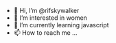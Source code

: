 - 👋 Hi, I’m @rifskywalker
- 👀 I’m interested in women
- 🌱 I’m currently learning javascript
- 📫 How to reach me ...

<!---
rifskywalker/rifskywalker is a ✨ special ✨ repository because its `README.md` (this file) appears on your GitHub profile.
You can click the Preview link to take a look at your changes.
--->
